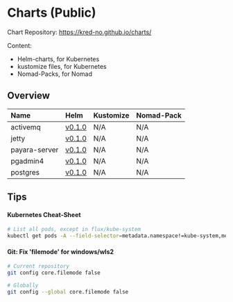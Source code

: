 # Charts (Public)

Chart Repository: https://kred-no.github.io/charts/

Content:

  * Helm-charts, for Kubernetes
  * kustomize files, for Kubernetes
  * Nomad-Packs, for Nomad

## Overview

| Name | Helm | Kustomize | Nomad-Pack |
| :--  | :--  | :--       | :--        |
| activemq      | [v0.1.0](./kubernetes/charts/activemq/README.md)      | N/A | N/A | 
| jetty         | [v0.1.0](./kubernetes/charts/jetty/README.md)         | N/A | N/A | 
| payara-server | [v0.1.0](./kubernetes/charts/payara-server/README.md) | N/A | N/A | 
| pgadmin4      | [v0.1.0](./kubernetes/charts/pgadmin4/README.md)      | N/A | N/A | 
| postgres      | [v0.1.0](./kubernetes/charts/postgres/README.md)      | N/A | N/A | 

## Tips

#### Kubernetes Cheat-Sheet
```bash
# List all pods, except in flux/kube-system
kubectl get pods -A --field-selector=metadata.namespace!=kube-system,metadata.namespace!=flux-system
```

#### Git: Fix 'filemode' for windows/wls2
```bash
# Current repository
git config core.filemode false   

# Globally
git config --global core.filemode false
```
